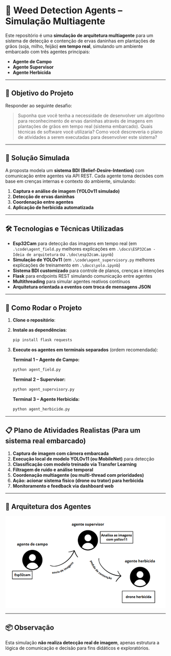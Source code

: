 
# 🌱 Weed Detection Agents – Simulação Multiagente

Este repositório é uma **simulação de arquitetura multiagente** para um sistema de detecção e contenção de ervas daninhas em plantações de grãos (soja, milho, feijão) **em tempo real**, simulando um ambiente embarcado com três agentes principais:

- **Agente de Campo**
- **Agente Supervisor**
- **Agente Herbicida**

---

## 🎯 Objetivo do Projeto

Responder ao seguinte desafio:

> Suponha que você tenha a necessidade de desenvolver um algoritmo para reconhecimento de ervas daninhas através de imagens em plantações de grãos em tempo real (sistema embarcado). Quais técnicas de software você utilizaria? Como você descreveria o plano de atividades a serem executadas para desenvolver este sistema?

---

## 🧠 Solução Simulada

A proposta modela um **sistema BDI (Belief-Desire-Intention)** com comunicação entre agentes via API REST. Cada agente toma decisões com base em crenças internas e contexto do ambiente, simulando:

1. **Captura e análise de imagem (YOLOv11 simulado)**
2. **Detecção de ervas daninhas**
3. **Coordenação entre agentes**
4. **Aplicação de herbicida automatizada**

---

## 🛠️ Tecnologias e Técnicas Utilizadas

- **Esp32Cam** para detecção das imagens em tempo real (em `.\code\agent_field.py` melhores explicações em `.\docs\ESP32Cam - Ideia de arquitetura` ou `.\doc\esp32cam.ipynb`)
- **Simulação de YOLOv11** (em `.\code\agent_supervisory.py` melhores explicações de treinamento em `.\docs\yolo.ipynb`)
- **Sistema BDI customizado** para controle de planos, crenças e intenções
- **Flask** para endpoints REST simulando comunicação entre agentes
- **Multithreading** para simular agentes reativos contínuos
- **Arquitetura orientada a eventos com troca de mensagens JSON**

---

## 🚀 Como Rodar o Projeto

1. **Clone o repositório**:


2. **Instale as dependências**:
   ```bash
   pip install flask requests
   ```

3. **Execute os agentes em terminais separados** (ordem recomendada):

   **Terminal 1 – Agente de Campo:**
   ```bash
   python agent_field.py
   ```

   **Terminal 2 – Supervisor:**
   ```bash
   python agent_supervisory.py
   ```

   **Terminal 3 – Agente Herbicida:**
   ```bash
   python agent_herbicide.py
   ```

---

## 📋 Plano de Atividades Realistas (Para um sistema real embarcado)

1. **Captura de imagem com câmera embarcada**
2. **Execução local de modelo YOLOv11 (ou MobileNet)** para detecção
3. **Classificação com modelo treinado via Transfer Learning**
4. **Filtragem de ruído e análise temporal**
5. **Coordenação multiagente (ou multi-thread com prioridades)**
6. **Ação: acionar sistema físico (drone ou trator) para herbicida**
7. **Monitoramento e feedback via dashboard web**

---

## 🤖 Arquitetura dos Agentes

![Diagrama](image.png)

---

## 📦 Observação

Esta simulação **não realiza detecção real de imagem**, apenas estrutura a lógica de comunicação e decisão para fins didáticos e exploratórios.
